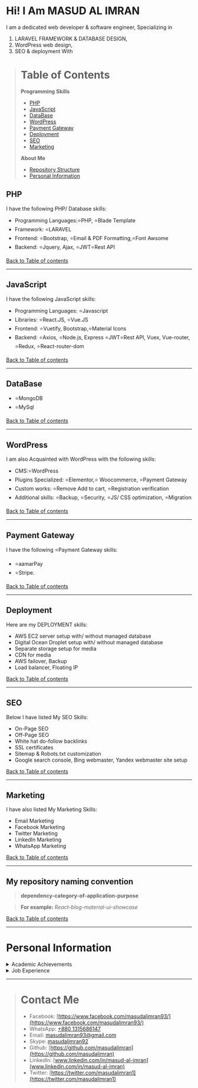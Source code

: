 # Hi! I Am **MASUD AL IMRAN**

I am a dedicated web developer & software engineer, Specializing in

1.  LARAVEL FRAMEWORK & DATABASE DESIGN,
1.  WordPress web design,
1.  SEO & deployment With


> # Table of Contents
>  **Programming Skills**
> - [PHP](#php) 
> - [JavaScript](#javascript) 
> - [DataBase](#database)
> - [WordPress](#wordpress)
> - [Payment Gateway](#payment-gateway)
> - [Deployment](#deployment)
> - [SEO](#seo)
> - [Marketing](#marketing)
> 
>  **About Me**
> - [Repository Structure](#my-repository-naming-convention) 
> - [Personal Information](#personal-information)
  
## PHP 
I have the following PHP/ Database skills:
- Programming Languages:⭐PHP, ⭐Blade Template
- Framework: ⭐LARAVEL
- Frontend: ⭐Bootstrap, ⭐Email & PDF Formatting,⭐Font Awsome
- Backend: ⭐Jquery, Ajax, ⭐JWT⭐Rest API

[Back to Table of contents](#table-of-contents)

---
## JavaScript
I have the following JavaScript skills:
- Programming Languages: ⭐Javascript
- Libraries: ⭐React.JS, ⭐Vue.JS
- Frontend: ⭐Vuetify, Bootstrap,⭐Material Icons
- Backend: ⭐Axios, ⭐Node.js, Express ⭐JWT⭐Rest API, Vuex, Vue-router, ⭐Redux, ⭐React-router-dom

[Back to Table of contents](#table-of-contents)

---
##  DataBase
- ⭐MongoDB
- ⭐MySql

[Back to Table of contents](#table-of-contents)

---
## WordPress
I am also Acquainted with WordPress with the following skills:
- CMS:⭐WordPress
- Plugins Specialized: ⭐Elementor,⭐ Woocommerce, ⭐Payment Gateway
- Custom works: ⭐Remove Add to cart, ⭐Registration verification
- Additional skills: ⭐Backup, ⭐Security, ⭐JS/ CSS optimization, ⭐Migration

[Back to Table of contents](#table-of-contents)

---
## Payment Gateway
I have the following ⭐Payment Gateway skills:
- ⭐aamarPay
- ⭐Stripe.

[Back to Table of contents](#table-of-contents)

---
## Deployment
Here are my DEPLOYMENT skills:
- AWS EC2 server setup with/ without managed database
- Digital Ocean Droplet setup with/ without managed database
- Separate storage setup for media
- CDN for media
- AWS failover, Backup
- Load balancer, Floating IP

[Back to Table of contents](#table-of-contents)

---
## SEO
Below I have listed My SEO Skills:
- On-Page SEO
- Off-Page SEO
- White hat do-follow backlinks
- SSL certificates
- Sitemap & Robots.txt customization
- Google search console, Bing webmaster, Yandex webmaster site setup

[Back to Table of contents](#table-of-contents)

---
## Marketing
I have also listed My Marketing Skills:
- Email Marketing
- Facebook Marketing
- Twitter Marketing
- LinkedIn Marketing
- WhatsApp Marketing

[Back to Table of contents](#table-of-contents)

---
## My repository naming convention 
> **dependency-category-of-application-purpose**

> **For example:** *React-blog-material-ui-showcase* 

[Back to Table of contents](#table-of-contents)

---
# Personal Information
<details>
<summary>Academic Achievements</summary>
- BSC in Computer Science | BRAC University<br>
- Former active member | BRAC Science Club
  <details>
    <summary>Projects</summary>
<h3>Project Captain</h3>
Sep 2016 - Oct 2016 <br>
I was in charge of a University project that required us to develop an app that could listen to a guitar tone and detect the node that is strung. We used Arduino & a sound sensor to build it.
<hr>
<h3>
Project Engineer</h3>
Oct 2017 - Nov 2017 <br>
I with a couple of other teammates worked on a project where we built an app that could detect light or darkness in the room. We built it using an Arduino chip.
<hr>
<h3>Undergraduate Researcher</h3>
Jan 2018 - Dec 2018 <br>
Our project was to create an App that will use API provided from the connected smartwatch and constantly monitor users calory, blood pressure & heart rate. Any unusual reading will cause an alarm that will allow the user as well family members that were selected to receive the alarm. This would be beneficial to heart disease patients as the alarm will allow other family members to take him to the doctor as soon as possible.
<hr>
  </details>
</details>

<details>
<summary>
Job Experience
</summary>
<h3>Network Engineer</h3>
<h5><a href='https://mdmbd.net/'>MDM TRADERS LTD</a></h5>
2nd Floor, H# 125, R#25, Mohakhali DOHS, Dhaka, Bangladesh<br>
Dec 2018 - May 2020 <br>
Job responsibilities:<br>
✅ Router & switch installation maintenance<br>
✅ Radio device configuration & troubleshoot<br>
✅ IP configuration
<hr>
<h3>Web Developer</h3>
<h5><a href='https://bismibtechnology.com/'>BISMIB TECHNOLOGY</a></h5>
7th Floor, H# DCC 1, Momin Shoroni Road, North Ibrahimpur,Dhaka, Bangladesh<br>
May 2020 - Present <br>
Job responsibilities:<br>
✅ Develop eCommerce website in WordPress<br>
✅ Build custom eCommerce web application using Laravel, React.Js, and/ or Vue.Js<br>
✅ Server deployment AWS, Digital Ocean, Google Cloud<br>
in addition to: <br>
✅ Search engine Optimization<br>
✅ Digital Marketing<br>
<hr>
</details>

---
> # Contact Me 
> - Facebook: [https://www.facebook.com/masudalimran93/](https://www.facebook.com/masudalimran93/)
> - WhatsApp: [+880 1315686147](https://wa.me/8801315686147)
> - Email: [masudalimran93@gmail.com](mailto:masudalimran93@gmail.com)
> - Skype: [masudalimran92](https://join.skype.com/invite/WvaOoJNh3Aqb)
> - Github: [https://github.com/masudalimran](https://github.com/masudalimran)
> - LinkedIn: [www.linkedin.com/in/masud-al-imran](www.linkedin.com/in/masud-al-imran)
> - Twitter: [https://twitter.com/masudalimran1](https://twitter.com/masudalimran1)
